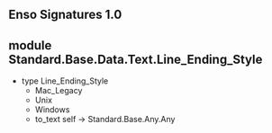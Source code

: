 ## Enso Signatures 1.0
## module Standard.Base.Data.Text.Line_Ending_Style
- type Line_Ending_Style
    - Mac_Legacy
    - Unix
    - Windows
    - to_text self -> Standard.Base.Any.Any
